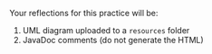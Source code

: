 Your reflections for this practice will be:
1. UML diagram uploaded to a `resources` folder
2. JavaDoc comments (do not generate the HTML)